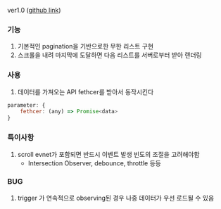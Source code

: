 ver1.0 ([github link](https://github.com/Komponent1/Komponent/ree/master/Vanilla/app/srcs/components/infinitescroll))

### 기능
1. 기본적인 pagination을 기반으로한 무한 리스트 구현
2. 스크롤을 내려 마지막에 도달하면 다음 리스트를 서버로부터 받아 랜더링

### 사용
1. 데이터를 가져오는 API fethcer를 받아서 동작시킨다

~~~javascript
parameter: {
    fethcer: (any) => Promise<data>
}
~~~

### 특이사항
1. scroll evnet가 포함되면 반드시 이벤트 발생 빈도의 조절을 고려해야함
    - Intersection Observer, debounce, throttle 등등

### BUG
1. trigger 가 연속적으로 observing된 경우 나중 데이터가 우선 로드될 수 있음